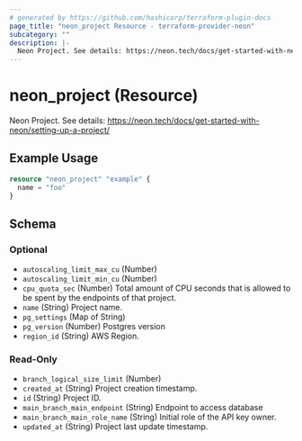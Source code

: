 ```yaml
---
# generated by https://github.com/hashicorp/terraform-plugin-docs
page_title: "neon_project Resource - terraform-provider-neon"
subcategory: ""
description: |-
  Neon Project. See details: https://neon.tech/docs/get-started-with-neon/setting-up-a-project/
---
```


# neon_project (Resource)

Neon Project. See details: https://neon.tech/docs/get-started-with-neon/setting-up-a-project/

## Example Usage

```terraform
resource "neon_project" "example" {
  name = "foo"
}
```

<!-- schema generated by tfplugindocs -->
## Schema

### Optional

- `autoscaling_limit_max_cu` (Number)
- `autoscaling_limit_min_cu` (Number)
- `cpu_quota_sec` (Number) Total amount of CPU seconds that is allowed to be spent by the endpoints of that project.
- `name` (String) Project name.
- `pg_settings` (Map of String)
- `pg_version` (Number) Postgres version
- `region_id` (String) AWS Region.

### Read-Only

- `branch_logical_size_limit` (Number)
- `created_at` (String) Project creation timestamp.
- `id` (String) Project ID.
- `main_branch_main_endpoint` (String) Endpoint to access database
- `main_branch_main_role_name` (String) Initial role of the API key owner.
- `updated_at` (String) Project last update timestamp.


